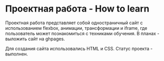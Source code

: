 # Проектная работа - How to learn

Проектная работа представляет собой одностраничный сайт с использованием flexbox, анимации, трансформации и iframe, где пользователь может познакомиться с техниками обучения. В планах - выложить сайт на ghpages.

Для создания сайта использовались HTML и CSS. Статус проекта - выполнен.
